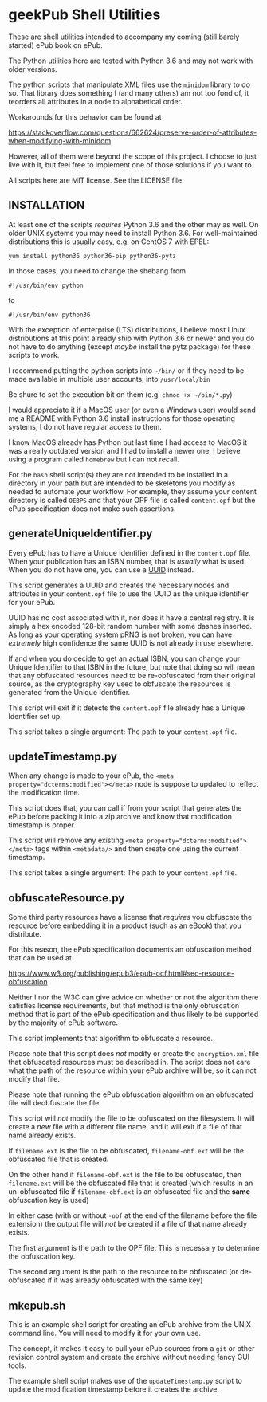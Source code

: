 geekPub Shell Utilities
=======================

These are shell utilities intended to accompany my coming (still barely started)
ePub book on ePub.

The Python utilities here are tested with Python 3.6 and may not work with older
versions.

The python scripts that manipulate XML files use the `minidom` library to do
so. That library does something I (and many others) am not too fond of, it
reorders all attributes in a node to alphabetical order.

Workarounds for this behavior can be found at

https://stackoverflow.com/questions/662624/preserve-order-of-attributes-when-modifying-with-minidom

However, all of them were beyond the scope of this project. I choose to just
live with it, but feel free to implement one of those solutions if you want
to.

All scripts here are MIT license. See the LICENSE file.


INSTALLATION
------------

At least one of the scripts *requires* Python 3.6 and the other may as well.
On older UNIX systems you may need to install Python 3.6. For well-maintained
distributions this is usually easy, e.g. on CentOS 7 with EPEL:

    yum install python36 python36-pip python36-pytz

In those cases, you need to change the shebang from

    #!/usr/bin/env python

to

    #!/usr/bin/env python36

With the exception of enterprise (LTS) distributions, I believe most Linux
distributions at this point already ship with Python 3.6 or newer and you
do not have to do anything (except *maybe* install the pytz package) for these
scripts to work.

I recommend putting the python scripts into `~/bin/` or if they need to be
made available in multiple user accounts, into `/usr/local/bin`

Be shure to set the execution bit on them (e.g. `chmod +x ~/bin/*.py`)

I would appreciate it if a MacOS user (or even a Windows user) would send me
a README with Python 3.6 install instructions for those operating systems, I
do not have regular access to them.

I know MacOS already has Python but last time I had access to MacOS it was a
really outdated version and I had to install a newer one, I believe using a
program called `homebrew` but I can not recall.

For the `bash` shell script(s) they are not intended to be installed in a
directory in your path but are intended to be skeletons you modify as needed to
automate your workflow. For example, they assume your content directory is
called `OEBPS` and that your OPF file is called `content.opf` but the ePub
specification does not make such assertions.


generateUniqueIdentifier.py
---------------------------

Every ePub has to have a Unique Identifier defined in the `content.opf` file.
When your publication has an ISBN number, that is *usually* what is used. When
you do not have one, you can use a [UUID](https://tools.ietf.org/html/rfc4122)
instead.

This script generates a UUID and creates the necessary nodes and attributes in
your `content.opf` file to use the UUID as the unique identifier for your ePub.

UUID has no cost associated with it, nor does it have a central registry. It is
simply a hex encoded 128-bit random number with some dashes inserted. As long
as your operating system pRNG is not broken, you can have *extremely* high
confidence the same UUID is not already in use elsewhere.

If and when you do decide to get an actual ISBN, you can change your Unique
Identifier to that ISBN in the future, but note that doing so will mean that
any obfuscated resources need to be re-obfuscated from their original source,
as the cryptography key used to obfuscate the resources is generated from the
Unique Identifier.

This script will exit if it detects the `content.opf` file already has a
Unique Identifier set up.

This script takes a single argument: The path to your `content.opf` file.


updateTimestamp.py
------------------

When any change is made to your ePub, the `<meta property="dcterms:modified"></meta>`
node is suppose to updated to reflect the modification time.

This script does that, you can call if from your script that generates the ePub
before packing it into a zip archive and know that modification timestamp is
proper.

This script will remove any existing `<meta property="dcterms:modified"></meta>`
tags within `<metadata/>` and then create one using the current timestamp.

This script takes a single argument: The path to your `content.opf` file.


obfuscateResource.py
--------------------

Some third party resources have a license that *requires* you obfuscate the
resource before embedding it in a product (such as an eBook) that you
distribute.

For this reason, the ePub specification documents an obfuscation method that
can be used at

  https://www.w3.org/publishing/epub3/epub-ocf.html#sec-resource-obfuscation

Neither I nor the W3C can give advice on whether or not the algorithm there
satisfies license requirements, but that method is the only obfuscation method
that is part of the ePub specification and thus likely to be supported by the
majority of ePub software.

This script implements that algorithm to obfuscate a resource.

Please note that this script does *not* modify or create the `encryption.xml`
file that obfuscated resources must be described in. The script does not care
what the path of the resource within your ePub archive will be, so it can not
modify that file.

Please note that running the ePub obfuscation algorithm on an obfuscated file
will deobfuscate the file.

This script will *not* modify the file to be obfuscated on the filesystem. It
will create a *new* file with a different file name, and it will exit if a file
of that name already exists.

If `filename.ext` is the file to be obfuscated, `filename-obf.ext` will be the
obfuscated file that is created.

On the other hand if `filename-obf.ext` is the file to be obfuscated, then
`filename.ext` will be the obfuscated file that is created (which results in an
un-obfuscated file if `filename-obf.ext` is an obfuscated file and the __same__
obfuscation key is used)

In either case (with or without `-obf` at the end of the filename before the
file extension) the output file will *not* be created if a file of that name
already exists.

The first argument is the path to the OPF file. This is necessary to determine
the obfuscation key.

The second argument is the path to the resource to be obfuscated (or
de-obfuscated if it was already obfuscated with the same key)


mkepub.sh
---------

This is an example shell script for creating an ePub archive from the UNIX
command line. You will need to modify it for your own use.

The concept, it makes it easy to pull your ePub sources from a `git` or other
revision control system and create the archive without needing fancy GUI tools.

The example shell script makes use of the `updateTimestamp.py` script to update
the modification timestamp before it creates the archive.
